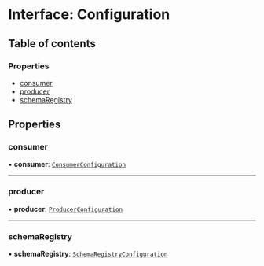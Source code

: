 # Interface: Configuration

## Table of contents

### Properties

- [consumer](Configuration.md#consumer)
- [producer](Configuration.md#producer)
- [schemaRegistry](Configuration.md#schemaregistry)

## Properties

### consumer

• **consumer**: [`ConsumerConfiguration`](ConsumerConfiguration.md)

___

### producer

• **producer**: [`ProducerConfiguration`](ProducerConfiguration.md)

___

### schemaRegistry

• **schemaRegistry**: [`SchemaRegistryConfiguration`](SchemaRegistryConfiguration.md)
